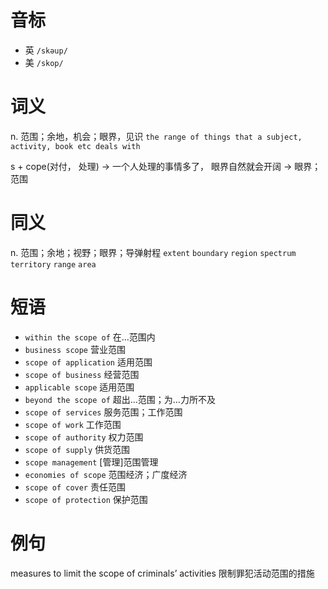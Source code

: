# 音标

- 英 `/skəup/`
- 美 `/skop/`

# 词义

n. 范围；余地，机会；眼界，见识
`the range of things that a subject, activity, book etc deals with`



s + cope(对付， 处理) → 一个人处理的事情多了， 眼界自然就会开阔 → 眼界； 范围

# 同义

n. 范围；余地；视野；眼界；导弹射程
`extent` `boundary` `region` `spectrum` `territory` `range` `area`

# 短语

- `within the scope of` 在…范围内
- `business scope` 营业范围
- `scope of application` 适用范围
- `scope of business` 经营范围
- `applicable scope` 适用范围
- `beyond the scope of` 超出…范围；为…力所不及
- `scope of services` 服务范围；工作范围
- `scope of work` 工作范围
- `scope of authority` 权力范围
- `scope of supply` 供货范围
- `scope management` [管理]范围管理
- `economies of scope` 范围经济；广度经济
- `scope of cover` 责任范围
- `scope of protection` 保护范围

# 例句

measures to limit the scope of criminals’ activities
限制罪犯活动范围的措施


